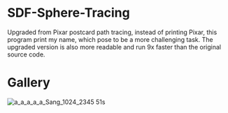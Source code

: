 # SDF-Sphere-Tracing
Upgraded from Pixar postcard path tracing, instead of printing Pixar, this program print my name, which pose to be a more challenging task. The upgraded version is also more readable and run 9x faster than the original source code.

# Gallery
![a_a_a_a_a_Sang_1024_2345 51s](https://user-images.githubusercontent.com/93391908/139782488-7f13dcff-5795-4d07-85b9-1689b5f78608.png)
